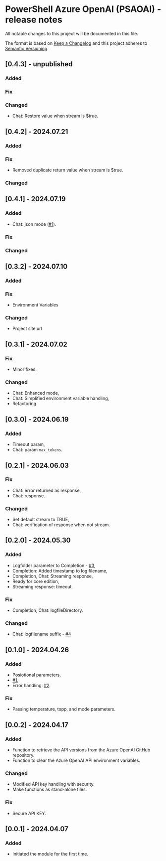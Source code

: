 # PowerShell Azure OpenAI (PSAOAI) - release notes

All notable changes to this project will be documented in this file.

The format is based on [Keep a Changelog](http://keepachangelog.com/) and this project adheres to [Semantic Versioning](http://semver.org/).

## [0.4.3] - unpublished

### Added

### Fix

### Changed

- Chat: Restore value when stream is $true.

## [0.4.2] - 2024.07.21

### Added

### Fix

- Removed duplicate return value when stream is $true.

### Changed

## [0.4.1] - 2024.07.19

### Added

- Chat: json mode ([#1](https://github.com/voytas75/PSAOAI/issues/1)).

### Fix

### Changed

## [0.3.2] - 2024.07.10

### Added

### Fix

- Environment Variables

### Changed

- Project site url

## [0.3.1] - 2024.07.02

### Fix

- Minor fixes.

### Changed

- Chat: Enhanced mode,
- Chat: Simplified environment variable handling,
- Refactoring.

## [0.3.0] - 2024.06.19

### Added

- Timeout param,
- Chat: param `max_tokens`.

## [0.2.1] - 2024.06.03

### Fix

- Chat: error returned as response,
- Chat: response.

### Changed

- Set default stream to TRUE,
- Chat: verification of response when not stream.

## [0.2.0] - 2024.05.30

### Added

- Logfolder parameter to Completion - [#3](https://github.com/voytas75/AzureOpenAI-PowerShell/issues/3),
- Completion: Added timestamp to log filename,
- Completion, Chat: Streaming response,
- Ready for core edition,
- Streaming response: timeout.

### Fix

- Completion, Chat: logfileDirectory.

### Changed

- Chat: logfilename suffix - [#4](https://github.com/voytas75/AzureOpenAI-PowerShell/issues/4)

## [0.1.0] - 2024.04.26

### Added

- Posiotional parameters,
- [#1](https://github.com/voytas75/AzureOpenAI-PowerShell/issues/1),
- Error handling: [#2](https://github.com/voytas75/AzureOpenAI-PowerShell/issues/2).

### Fix

- Passing temperature, topp, and mode parameters.

## [0.0.2] - 2024.04.17

### Added

- Function to retrieve the API versions from the Azure OpenAI GitHub repository.
- Function to clear the Azure OpenAI API environment variables.

### Changed

- Modified API key handling with security.
- Make functions as stand-alone files.

### Fix

- Secure API KEY.

## [0.0.1] - 2024.04.07

### Added

- Initiated the module for the first time.
